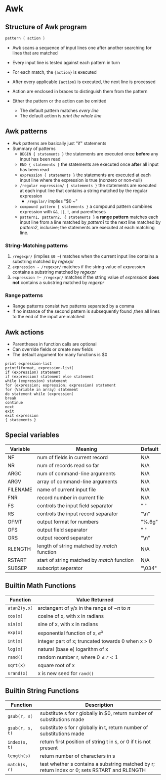# Awk

## Structure of Awk program
```awk
pattern { action }
```
* Awk scans a sequence of input lines one after another searching for lines that are matched
* Every input line is tested against each pattern in turn
* For each match, the `{action}` is executed
* After every applicable `{action}` is executed, the next line is processed
* Action are enclosed in braces to distinguish them from the pattern

* Either the pattern or the action can be omitted
    - The default pattern matches _every line_
    - The default action is _print the whole line_

## Awk patterns
* Awk patterns are basically just "if" statements
* Summary of patterns
    - `BEGIN { statements }` the statements are executed once **before** any input has been read
    - `END { statements }` the statements are executed once **after** all input has been read
    - `expression { statements }` the statements are executed at each input line where the expression is true (nonzero or non-null)
    - `/regular expression/ { statements }` the statements are executed at each input line that contains a string matched by the regular expression
        - `/regular/` implies "$0 ~"
    - `compound pattern { statements }` a compound pattern combines expression with `&&`, `||`, `!`, and parentheses
    - `pattern1, pattern2, { statements }` **a range pattern** matches each input line from a line matched by _pattern1_ to the next line matched by _pattern2_, inclusive;
    the statements are executed at each matching line.

### String-Matching patterns
1. `/regexpr/` (implies `$0 ~`) matches when the current input line contains a substring matched by _regexpr_
2. `expression ~ /regexpr/` matches if the string value of _expression_ contains a substring matched by _regexpr_
3. `expression !~ /regexpr/` matches if the string value of _expression_ **does not** contains a substring matched by _regexpr_

### Range patterns
* Range patterns consist two patterns separated by a comma
* If no instance of the second pattern is subsequently found ,then all lines to the end of the input are matched

## Awk actions
* Parentheses in function calls are optional
* Can override fields or create new fields
* The default argument for many functions is $0
```
print expression-list
printf(format, expression-list)
if (expression) statement
if (expression) statement else statement
while (expression) statement
for (expression; expression; expression) statement
for (Variable in array) statement
do statement while (expression)
break
continue
next
exit
exit expression
{ statements }
```

## Special variables
| Variable | Meaning                                      | Default |
|----------|----------------------------------------------|---------|
| NF       | num of fields in current record              | N/A     |
| NR       | num of records read so far                   | N/A     |
| ARGC     | num of command-line arguments                | N/A     |
| ARGV     | array of command-line arguments              | N/A     |
| FILENAME | name of current input file                   | N/A     |
| FNR      | record number in current file                | N/A     |
| FS       | controls the input field separator           | " "     |
| RS       | controls the input record separator          | "\n"    |
| OFMT     | output format for numbers                    | "%.6g"  |
| OFS      | output field separator                       | " "     |
| ORS      | output record separator                      | "\n"    |
| RLENGTH  | length of string matched by _match_ function | N/A     |
| RSTART   | start of string matched by _match_ function  | N/A     |
| SUBSEP   | subscript separator                          | "\034"  |

## Builtin Math Functions
| Function     | Value Returned                                    |
|--------------|---------------------------------------------------|
| `atan2(y,x)` | arctangent of y/x in the range of $-\pi$ to $\pi$ |
| `cos(x)`     | cosine of x, with x in radians                    |
| `sin(x)`     | sine of x, with x in radians                      |
| `exp(x)`     | exponential function of x, $e^x$                  |
| `int(x)`     | integer part of x; truncated towards 0 when x > 0 |
| `log(x)`     | natural (base e) logarithm of x                   |
| `rand()`     | random number r, where $0 \leq r < 1$             |
| `sqrt(x)`    | square root of x                                  |
| `srand(x)`   | x is new seed for `rand()`                        |

## Builtin String Functions
| Function        | Description                                                                                  |
|-----------------|----------------------------------------------------------------------------------------------|
| `gsub(r, s)`    | substitute s for r globally in $0, return number of substitutions made                       |
| `gsub(r, s, t)` | substitute s for r globally in t, return number of substitutions made                        |
| `index(s, t)`   | return first position of string t in s, or 0 if t is not present                             |
| `length(s)`     | return number of characters in s                                                             |
| `match(s, r)`   | test whether s contains a substring matched by r; return index or 0; sets RSTART and RLENGTH |
